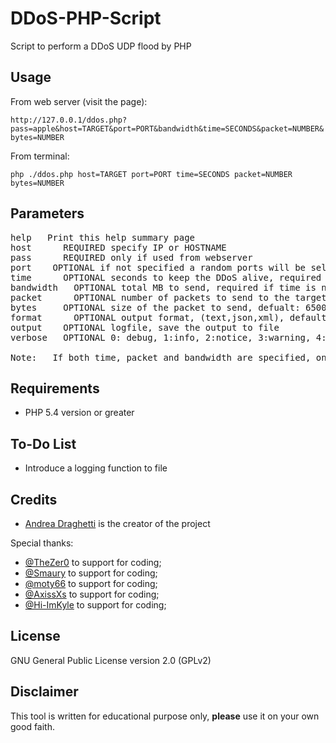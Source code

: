# DDoS-PHP-Script

Script to perform a DDoS UDP flood by PHP

## Usage

From web server (visit the page):

`http://127.0.0.1/ddos.php?pass=apple&host=TARGET&port=PORT&bandwidth&time=SECONDS&packet=NUMBER&bytes=NUMBER`

From terminal:

`php ./ddos.php host=TARGET port=PORT time=SECONDS packet=NUMBER bytes=NUMBER`

## Parameters

<pre>help	Print this help summary page
host	  REQUIRED specify IP or HOSTNAME
pass	  REQUIRED only if used from webserver
port  	OPTIONAL if not specified a random ports will be selected
time	  OPTIONAL seconds to keep the DDoS alive, required if packet is not used
bandwidth	OPTIONAL total MB to send, required if time is not used
packet  	OPTIONAL number of packets to send to the target, required if bandwidth is not used
bytes	  OPTIONAL size of the packet to send, defualt: 65000
format  	OPTIONAL output format, (text,json,xml), default: text
output	  OPTIONAL logfile, save the output to file
verbose	  OPTIONAL 0: debug, 1:info, 2:notice, 3:warning, 4:error, default: info

Note: 	If both time, packet and bandwidth are specified, only time will be used
</pre>

## Requirements
- PHP 5.4 version or greater

## To-Do List
- Introduce a logging function to file

## Credits

* [Andrea Draghetti](https://twitter.com/AndreaDraghetti) is the creator of the project

Special thanks:
* [@TheZer0](https://github.com/TheZ3ro) to support for coding;
* [@Smaury](https://github.com/smaury) to support for coding;
* [@moty66](https://github.com/moty66) to support for coding;
* [@AxissXs](https://github.com/AxissXs) to support for coding;
* [@Hi-ImKyle](https://github.com/Hi-ImKyle) to support for coding;

## License

GNU General Public License version 2.0 (GPLv2)


## Disclaimer

This tool is written for educational purpose only, **please** use it on your own good faith.
